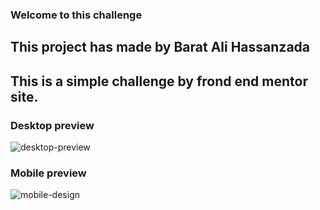 ### Welcome to this challenge 
## This project has made by Barat Ali Hassanzada  
## This is a simple challenge by frond end mentor site.  

### Desktop preview  
![desktop-preview](https://user-images.githubusercontent.com/83532755/186730072-6a8af1a5-a214-49a4-b923-baba95caafc8.jpg)

### Mobile preview
![mobile-design](https://user-images.githubusercontent.com/83532755/186730085-d15350bf-0e23-43aa-8f0e-ec9d96570cf4.jpg)

